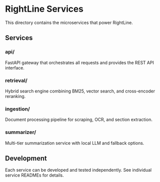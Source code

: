 # RightLine Services

This directory contains the microservices that power RightLine.

## Services

### api/

FastAPI gateway that orchestrates all requests and provides the REST API interface.

### retrieval/

Hybrid search engine combining BM25, vector search, and cross-encoder reranking.

### ingestion/

Document processing pipeline for scraping, OCR, and section extraction.

### summarizer/

Multi-tier summarization service with local LLM and fallback options.

## Development

Each service can be developed and tested independently. See individual service READMEs for details.
